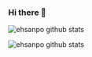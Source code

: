 ### Hi there 👋

![ehsanpo github stats](https://github-readme-stats.vercel.app/api?username=ehsanpo&show_icons=true&hide_border=true)

![ehsanpo github stats](https://github-profile-trophy.vercel.app/?username=ehsanpo)

